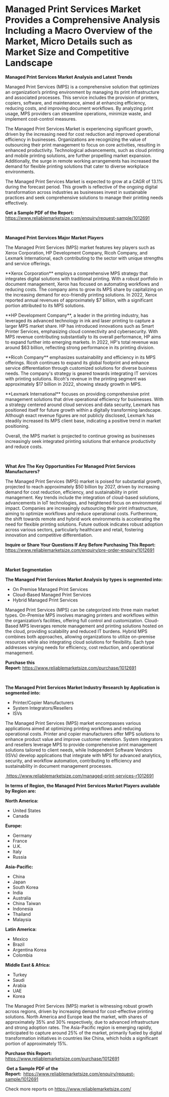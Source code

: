 <p><h1>Managed Print Services Market Provides a Comprehensive Analysis Including a Macro Overview of the Market, Micro Details such as Market Size and Competitive Landscape</h1></p><p><strong>Managed Print Services Market Analysis and Latest Trends</strong></p>
<p><p>Managed Print Services (MPS) is a comprehensive solution that optimizes an organization’s printing environment by managing its print infrastructure and associated processes. This service includes the provision of printers, copiers, software, and maintenance, aimed at enhancing efficiency, reducing costs, and improving document workflows. By analyzing print usage, MPS providers can streamline operations, minimize waste, and implement cost-control measures.</p><p>The Managed Print Services Market is experiencing significant growth, driven by the increasing need for cost reduction and improved operational efficiency in businesses. Organizations are recognizing the value of outsourcing their print management to focus on core activities, resulting in enhanced productivity. Technological advancements, such as cloud printing and mobile printing solutions, are further propelling market expansion. Additionally, the surge in remote working arrangements has increased the demand for flexible printing solutions that cater to diverse workplace environments.</p><p>The Managed Print Services Market is expected to grow at a CAGR of 13.1% during the forecast period. This growth is reflective of the ongoing digital transformation across industries as businesses invest in sustainable practices and seek comprehensive solutions to manage their printing needs effectively.</p></p>
<p><strong>Get a Sample PDF of the Report:&nbsp;</strong> <a href="https://www.reliablemarketsize.com/enquiry/request-sample/1012691?utm_campaign=1840&utm_medium=2&utm_source=Github&utm_content=ia&utm_term=06032025&utm_id=managed-print-services">https://www.reliablemarketsize.com/enquiry/request-sample/1012691</a></p>
<p>&nbsp;</p>
<p><strong>Managed Print Services Major Market Players</strong></p>
<p><p>The Managed Print Services (MPS) market features key players such as Xerox Corporation, HP Development Company, Ricoh Company, and Lexmark International, each contributing to the sector with unique strengths and service offerings.</p><p>**Xerox Corporation** employs a comprehensive MPS strategy that integrates digital solutions with traditional printing. With a robust portfolio in document management, Xerox has focused on automating workflows and reducing costs. The company aims to grow its MPS share by capitalizing on the increasing demand for eco-friendly printing solutions. In 2022, Xerox reported annual revenues of approximately $7 billion, with a significant portion attributed to its MPS solutions.</p><p>**HP Development Company**, a leader in the printing industry, has leveraged its advanced technology in ink and laser printing to capture a larger MPS market share. HP has introduced innovations such as Smart Printer Services, emphasizing cloud connectivity and cybersecurity. With MPS revenue contributing substantially to its overall performance, HP aims to expand further into emerging markets. In 2022, HP's total revenue was around $63 billion, reflecting strong performance in its printing division.</p><p>**Ricoh Company** emphasizes sustainability and efficiency in its MPS offerings. Ricoh continues to expand its global footprint and enhance service differentiation through customized solutions for diverse business needs. The company's strategy is geared towards integrating IT services with printing solutions. Ricoh's revenue in the printing segment was approximately $17 billion in 2022, showing steady growth in MPS.</p><p>**Lexmark International** focuses on providing comprehensive print management solutions that drive operational efficiency for businesses. With a strategy centered around cloud services and data security, Lexmark has positioned itself for future growth within a digitally transforming landscape. Although exact revenue figures are not publicly disclosed, Lexmark has steadily increased its MPS client base, indicating a positive trend in market positioning.</p><p>Overall, the MPS market is projected to continue growing as businesses increasingly seek integrated printing solutions that enhance productivity and reduce costs.</p></p>
<p>&nbsp;</p>
<p><strong>What Are The Key Opportunities For Managed Print Services Manufacturers?</strong></p>
<p><p>The Managed Print Services (MPS) market is poised for substantial growth, projected to reach approximately $50 billion by 2027, driven by increasing demand for cost reduction, efficiency, and sustainability in print management. Key trends include the integration of cloud-based solutions, advancements in IoT technologies, and heightened focus on environmental impact. Companies are increasingly outsourcing their print infrastructure, aiming to optimize workflows and reduce operational costs. Furthermore, the shift towards remote and hybrid work environments is accelerating the need for flexible printing solutions. Future outlook indicates robust adoption across various sectors, particularly healthcare and retail, fostering innovation and competitive differentiation.</p></p>
<p><strong>Inquire or Share Your Questions If Any Before Purchasing This Report:</strong> <a href="https://www.reliablemarketsize.com/enquiry/pre-order-enquiry/1012691?utm_campaign=1840&utm_medium=2&utm_source=Github&utm_content=ia&utm_term=06032025&utm_id=managed-print-services">https://www.reliablemarketsize.com/enquiry/pre-order-enquiry/1012691</a></p>
<p>&nbsp;</p>
<p><strong>Market Segmentation</strong></p>
<p><strong>The Managed Print Services Market Analysis by types is segmented into:</strong></p>
<p><ul><li>On Premise Managed Print Services</li><li>Cloud-Based Managed Print Services</li><li>Hybrid Managed Print Services</li></ul></p>
<p><p>Managed Print Services (MPS) can be categorized into three main market types. On-Premise MPS involves managing printers and workflows within the organization’s facilities, offering full control and customization. Cloud-Based MPS leverages remote management and printing solutions hosted on the cloud, providing scalability and reduced IT burdens. Hybrid MPS combines both approaches, allowing organizations to utilize on-premise resources while also integrating cloud solutions for flexibility. Each type addresses varying needs for efficiency, cost reduction, and operational management.</p></p>
<p><strong>Purchase this Report:&nbsp;</strong><a href="https://www.reliablemarketsize.com/purchase/1012691?utm_campaign=1840&utm_medium=2&utm_source=Github&utm_content=ia&utm_term=06032025&utm_id=managed-print-services">https://www.reliablemarketsize.com/purchase/1012691</a></p>
<p>&nbsp;</p>
<p><strong>The Managed Print Services Market Industry Research by Application is segmented into:</strong></p>
<p><ul><li>Printer/Copier Manufacturers</li><li>System Integrators/Resellers</li><li>ISVs</li></ul></p>
<p><p>The Managed Print Services (MPS) market encompasses various applications aimed at optimizing printing workflows and reducing operational costs. Printer and copier manufacturers offer MPS solutions to enhance product value and improve customer retention. System integrators and resellers leverage MPS to provide comprehensive print management solutions tailored to client needs, while Independent Software Vendors (ISVs) develop applications that integrate with MPS for advanced analytics, security, and workflow automation, contributing to efficiency and sustainability in document management processes.</p></p>
<p><a href="https://www.reliablemarketsize.com/managed-print-services-r1012691?utm_campaign=1840&utm_medium=2&utm_source=Github&utm_content=ia&utm_term=06032025&utm_id=managed-print-services">&nbsp;https://www.reliablemarketsize.com/managed-print-services-r1012691</a></p>
<p><strong>In terms of Region, the Managed Print Services Market Players available by Region are:</strong></p>
<p>
    <p> <strong> North America: </strong>
        <ul>
            <li>United States</li>
            <li>Canada</li>
        </ul>
        </p> 
    <p> <strong> Europe: </strong>
        <ul>
            <li>Germany</li>
            <li>France</li>
            <li>U.K.</li>
            <li>Italy</li>
            <li>Russia</li>
        </ul>
        </p> 
    <p> <strong> Asia-Pacific: </strong>
        <ul>
            <li>China</li>
            <li>Japan</li>
            <li>South Korea</li>
            <li>India</li>
            <li>Australia</li>
            <li>China Taiwan</li>
            <li>Indonesia</li>
            <li>Thailand</li>
            <li>Malaysia</li>
        </ul>
        </p> 
    <p> <strong> Latin America: </strong>
        <ul>
            <li>Mexico</li>
            <li>Brazil</li>
            <li>Argentina Korea</li>
            <li>Colombia</li>
        </ul>
        </p> 
    <p> <strong> Middle East & Africa: </strong>
        <ul>
            <li>Turkey</li>
            <li>Saudi</li>
            <li>Arabia</li>
            <li>UAE</li>
            <li>Korea</li>
        </ul>
    </p>
    </p>
<p><p>The Managed Print Services (MPS) market is witnessing robust growth across regions, driven by increasing demand for cost-effective printing solutions. North America and Europe lead the market, with shares of approximately 35% and 30% respectively, due to advanced infrastructure and strong adoption rates. The Asia-Pacific region is emerging rapidly, anticipated to capture around 25% of the market, primarily fueled by digital transformation initiatives in countries like China, which holds a significant portion of approximately 15%.</p></p>
<p><strong>Purchase this Report: </strong><a href="https://www.reliablemarketsize.com/purchase/1012691?utm_campaign=1840&utm_medium=2&utm_source=Github&utm_content=ia&utm_term=06032025&utm_id=managed-print-services">https://www.reliablemarketsize.com/purchase/1012691</a></p>
<p>&nbsp;<strong>Get a Sample PDF of the Report:&nbsp;&nbsp;</strong><a href="https://www.reliablemarketsize.com/enquiry/request-sample/1012691?utm_campaign=1840&utm_medium=2&utm_source=Github&utm_content=ia&utm_term=06032025&utm_id=managed-print-services">https://www.reliablemarketsize.com/enquiry/request-sample/1012691</a></p>
<p><strong></strong></p>
<p>Check more reports on <a href="https://www.reliablemarketsize.com/?utm_campaign=1840&utm_medium=2&utm_source=Github&utm_content=ia&utm_term=06032025&utm_id=managed-print-services">https://www.reliablemarketsize.com/</a></p>